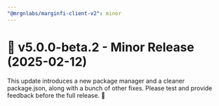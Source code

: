 ```yaml
---
"@mrgnlabs/marginfi-client-v2": minor
---
```


# 🚀 v5.0.0-beta.2 - Minor Release (2025-02-12)

This update introduces a new package manager and a cleaner package.json, along with a bunch of other fixes. Please test and provide feedback before the full release. 🚀
